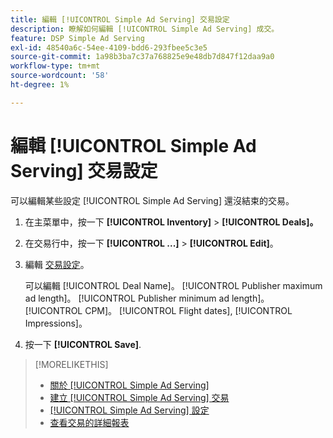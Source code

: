 ```yaml
---
title: 編輯 [!UICONTROL Simple Ad Serving] 交易設定
description: 瞭解如何編輯 [!UICONTROL Simple Ad Serving] 成交。
feature: DSP Simple Ad Serving
exl-id: 48540a6c-54ee-4109-bdd6-293fbee5c3e5
source-git-commit: 1a98b3ba7c37a768825e9e48db7d847f12daa9a0
workflow-type: tm+mt
source-wordcount: '58'
ht-degree: 1%

---
```


# 編輯 [!UICONTROL Simple Ad Serving] 交易設定

可以編輯某些設定 [!UICONTROL Simple Ad Serving] 還沒結束的交易。

1. 在主菜單中，按一下 **[!UICONTROL Inventory]** > **[!UICONTROL Deals]。**

1. 在交易行中，按一下  **[!UICONTROL ...]** > **[!UICONTROL Edit]**。

1. 編輯 [交易設定](simple-deal-settings.md)。

   可以編輯 [!UICONTROL Deal Name]。 [!UICONTROL Publisher maximum ad length]。 [!UICONTROL Publisher minimum ad length]。 [!UICONTROL CPM]。 [!UICONTROL Flight dates], [!UICONTROL Impressions]。

1. 按一下 **[!UICONTROL Save]**.

>[!MORELIKETHIS]
>
>* [關於 [!UICONTROL Simple Ad Serving]](simple-deal-about.md)
>* [建立 [!UICONTROL Simple Ad Serving] 交易](simple-deal-create.md)
>* [[!UICONTROL Simple Ad Serving] 設定](simple-deal-settings.md)
>* [查看交易的詳細報表](/help/dsp/inventory/deal-view-report.md)


<!-- add back when reimplemented:
>* [View Event-Tracking Pixels for a [!UICONTROL Simple Ad Serving] Deal](simple-deal-show-pixels.md)
-->
